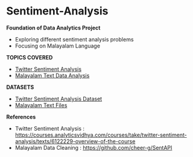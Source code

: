 # Sentiment-Analysis

**Foundation of Data Analytics Project**<br>
- Exploring different sentiment analysis problems
- Focusing on Malayalam Language

**TOPICS COVERED**<br>
- [Twitter Sentiment Analysis](https://github.com/HimaRaniMathews/Data_Analytics_Projects/tree/main/Twitter%20Sentiment%20Analysis)
- [Malayalam Text Data Analysis](https://github.com/HimaRaniMathews/Data_Analytics_Projects/tree/main/Malayalam%20Language%20Analysis)

**DATASETS**<br>
- [Twitter Sentiment Analysis Dataset](https://github.com/HimaRaniMathews/Data_Analytics_Projects/tree/main/Twitter%20Sentiment%20Analysis/Datasets)
- [Malayalam Text Files](https://github.com/HimaRaniMathews/Data_Analytics_Projects/tree/main/Malayalam%20Language%20Analysis/Text_Data)

**References** <br>
- Twitter Sentiment Analysis : https://courses.analyticsvidhya.com/courses/take/twitter-sentiment-analysis/texts/6122229-overview-of-the-course 
- Malayalam Data Cleaning : https://github.com/cheer-g/SentAPI
